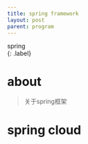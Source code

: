 ```yaml
---
title: spring framework
layout: post
parent: program
---
```


spring  
{: .label}

# about 

> 关于spring框架



# spring cloud





